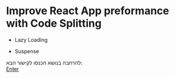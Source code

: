 # Improve React App preformance with Code Splitting

- Lazy Loading

- Suspense

להרחבה בנושא הכנסו לקישור הבא:  
[Enter](https://www.linkedin.com/feed/update/urn:li:activity:7018110084157194240/)
